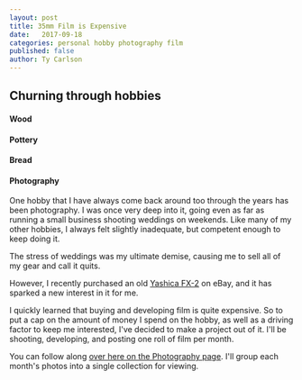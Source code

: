 ```yaml
---
layout: post
title: 35mm Film is Expensive
date:   2017-09-18
categories: personal hobby photography film
published: false
author: Ty Carlson
---
```


## Churning through hobbies

#### Wood

#### Pottery

#### Bread

#### Photography
One hobby that I have always come back around too through the years has been photography. I was once
very deep into it, going even as far as running a small business shooting weddings on weekends. Like
many of my other hobbies, I always felt slightly inadequate, but competent enough to keep doing it.

The stress of weddings was my ultimate demise, causing me to sell all of my gear and call it quits.

However, I recently purchased an old [Yashica FX-2](http://camera-wiki.org/wiki/Yashica_FX-2) on eBay,
and it has sparked a new interest in it for me.

I quickly learned that buying and developing film is quite expensive. So to put a cap on the amount
of money I spend on the hobby, as well as a driving factor to keep me interested, I've decided to
make a project out of it. I'll be shooting, developing, and posting one roll of film per month.

You can follow along [over here on the Photography page]({{site.baseurl}}/photography). I'll group
each month's photos into a single collection for viewing.